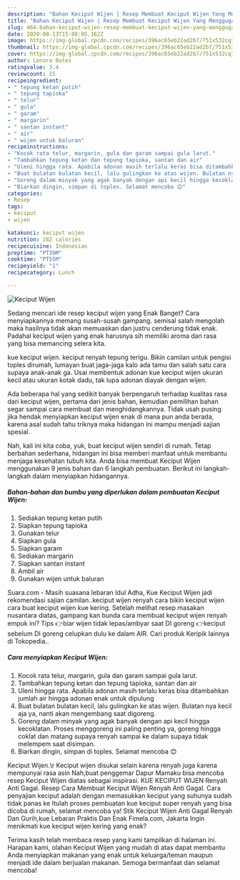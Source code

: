 ```yaml
---
description: "Bahan Keciput Wijen | Resep Membuat Keciput Wijen Yang Menggugah Selera"
title: "Bahan Keciput Wijen | Resep Membuat Keciput Wijen Yang Menggugah Selera"
slug: 464-bahan-keciput-wijen-resep-membuat-keciput-wijen-yang-menggugah-selera
date: 2020-08-13T15:08:05.162Z
image: https://img-global.cpcdn.com/recipes/396ac65eb22ad2b7/751x532cq70/keciput-wijen-foto-resep-utama.jpg
thumbnail: https://img-global.cpcdn.com/recipes/396ac65eb22ad2b7/751x532cq70/keciput-wijen-foto-resep-utama.jpg
cover: https://img-global.cpcdn.com/recipes/396ac65eb22ad2b7/751x532cq70/keciput-wijen-foto-resep-utama.jpg
author: Lenora Bates
ratingvalue: 3.4
reviewcount: 15
recipeingredient:
- " tepung ketan putih"
- " tepung tapioka"
- " telur"
- " gula"
- " garam"
- " margarin"
- " santan instant"
- " air"
- " wijen untuk baluran"
recipeinstructions:
- "Kocok rata telur, margarin, gula dan garam sampai gula larut."
- "Tambahkan tepung ketan dan tepung tapioka, santan dan air"
- "Uleni hingga rata. Apabila adonan masih terlalu keras bisa ditambahkan jumlah air hingga adonan enak untuk dipulung"
- "Buat bulatan bulatan kecil, lalu gulingkan ke atas wijen. Bulatan nya kecil aja ya, nanti akan mengembang saat digoreng."
- "Goreng dalam minyak yang agak banyak dengan api kecil hingga kecoklatan. Proses menggoreng ini paling penting ya, goreng hingga coklat dan matang supaya renyah sampai ke dalam supaya tidak melempem saat disimpan."
- "Biarkan dingin, simpan di toples. Selamat mencoba 😊"
categories:
- Resep
tags:
- keciput
- wijen

katakunci: keciput wijen 
nutrition: 282 calories
recipecuisine: Indonesian
preptime: "PT39M"
cooktime: "PT55M"
recipeyield: "1"
recipecategory: Lunch

---
```



![Keciput Wijen](https://img-global.cpcdn.com/recipes/396ac65eb22ad2b7/751x532cq70/keciput-wijen-foto-resep-utama.jpg)

Sedang mencari ide resep keciput wijen yang Enak Banget? Cara menyiapkannya memang susah-susah gampang. semisal salah mengolah maka hasilnya tidak akan memuaskan dan justru cenderung tidak enak. Padahal keciput wijen yang enak harusnya sih memiliki aroma dan rasa yang bisa memancing selera kita.

kue keciput wijen. keciput renyah tepung terigu. Bikin camilan untuk pengisi toples dirumah, lumayan buat jaga-jaga kalo ada tamu dan salah satu cara supaya anak-anak ga. Usai membentuk adonan kue keciput wijen ukuran kecil atau ukuran kotak dadu, tak lupa adonan diayak dengan wijen.

Ada beberapa hal yang sedikit banyak berpengaruh terhadap kualitas rasa dari keciput wijen, pertama dari jenis bahan, kemudian pemilihan bahan segar sampai cara membuat dan menghidangkannya. Tidak usah pusing jika hendak menyiapkan keciput wijen enak di mana pun anda berada, karena asal sudah tahu triknya maka hidangan ini mampu menjadi sajian spesial.


Nah, kali ini kita coba, yuk, buat keciput wijen sendiri di rumah. Tetap berbahan sederhana, hidangan ini bisa memberi manfaat untuk membantu menjaga kesehatan tubuh kita. Anda bisa membuat Keciput Wijen menggunakan 9 jenis bahan dan 6 langkah pembuatan. Berikut ini langkah-langkah dalam menyiapkan hidangannya.

<!--inarticleads1-->

##### Bahan-bahan dan bumbu yang diperlukan dalam pembuatan Keciput Wijen:

1. Sediakan  tepung ketan putih
1. Siapkan  tepung tapioka
1. Gunakan  telur
1. Siapkan  gula
1. Siapkan  garam
1. Sediakan  margarin
1. Siapkan  santan instant
1. Ambil  air
1. Gunakan  wijen untuk baluran


Suara.com - Masih suasana lebaran Idul Adha, Kue Keciput Wijen jadi rekomendasi sajian camilan..keciput wijen renyah cara bikin keciput wijen cara buat keciput wijen kue kering. Setelah melihat resep masakan nusantara diatas, gampang kan bunda cara membuat keciput wijen renyah empuk ini? Tips 👉biar wijen tidak lepas/ambyar saat DI goreng 👉keciput sebelum DI goreng celupkan dulu ke dalam AIR. Cari produk Keripik lainnya di Tokopedia.. 

<!--inarticleads2-->

##### Cara menyiapkan Keciput Wijen:

1. Kocok rata telur, margarin, gula dan garam sampai gula larut.
1. Tambahkan tepung ketan dan tepung tapioka, santan dan air
1. Uleni hingga rata. Apabila adonan masih terlalu keras bisa ditambahkan jumlah air hingga adonan enak untuk dipulung
1. Buat bulatan bulatan kecil, lalu gulingkan ke atas wijen. Bulatan nya kecil aja ya, nanti akan mengembang saat digoreng.
1. Goreng dalam minyak yang agak banyak dengan api kecil hingga kecoklatan. Proses menggoreng ini paling penting ya, goreng hingga coklat dan matang supaya renyah sampai ke dalam supaya tidak melempem saat disimpan.
1. Biarkan dingin, simpan di toples. Selamat mencoba 😊


Keciput Wijen.\r Keciput wijen disukai selain karena renyah juga karena mempunyai rasa asin Nah,buat penggemar Dapur Mamaku bisa mencoba resep Keciput Wijen diatas sebagai inspirasi. KUE KECIPUT WIJEN Renyah Anti Gagal. Resep Cara Membuat Keciput Wijen Renyah Anti Gagal. Cara penyajian keciput adalah dengan memasukkan keciput yang suhunya sudah tidak panas ke Itulah proses pembuatan kue keciput super renyah yang bisa dicoba di rumah, selamat mencoba ya! Stik Keciput Wijen Anti Gagal Renyah Dan Gurih,kue Lebaran Praktis Dan Enak Fimela.com, Jakarta Ingin menikmati kue keciput wijen kering yang enak? 

Terima kasih telah membaca resep yang kami tampilkan di halaman ini. Harapan kami, olahan Keciput Wijen yang mudah di atas dapat membantu Anda menyiapkan makanan yang enak untuk keluarga/teman maupun menjadi ide dalam berjualan makanan. Semoga bermanfaat dan selamat mencoba!
